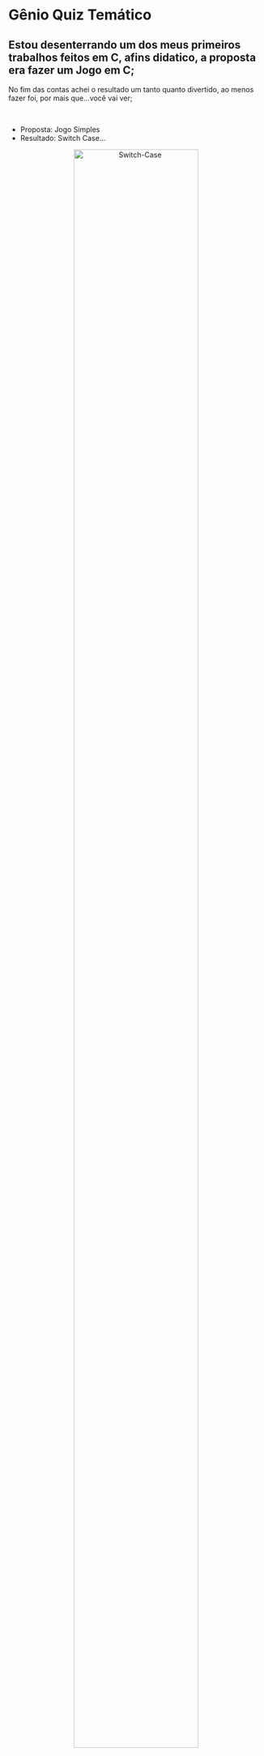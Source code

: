 # Gênio Quiz Temático
Estou desenterrando um dos meus primeiros trabalhos feitos em C, afins didatico, a proposta era fazer um Jogo em C;
- 
No fim das contas achei o resultado um tanto quanto divertido, ao menos fazer 
foi, por mais que...você vai ver;

<br>

- Proposta: Jogo Simples
- Resultado: Switch Case...


<div align="center">
    <img align="center" height="90%" width="70%" alt="Switch-Case"src="https://pbs.twimg.com/media/Bp1IyS7CYAATIEB.jpg:large">   
</div>